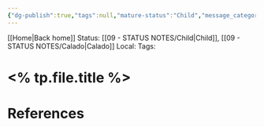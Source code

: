 ```yaml
---
{"dg-publish":true,"tags":null,"mature-status":"Child","message_category":null,"created":"2025-10-13T20:17:13.933+01:00","speech-status":"Calado","local":null,"dg-note-icon":"child","noteIcon":"child","updated":"2025-10-27T15:30:10.085+00:00","title":null,"dgPassFrontmatter":true,"permalink":"/11-templates/message-note/"}
---
```


[[Home\|Back home]]
Status: [[09 - STATUS NOTES/Child\|Child]], [[09 - STATUS NOTES/Calado\|Calado]]
Local: 
Tags: 

# <% tp.file.title %>

# References

